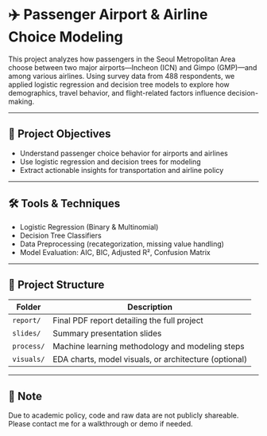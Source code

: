 # ✈️ Passenger Airport & Airline Choice Modeling

This project analyzes how passengers in the Seoul Metropolitan Area choose between two major airports—Incheon (ICN) and Gimpo (GMP)—and among various airlines. Using survey data from 488 respondents, we applied logistic regression and decision tree models to explore how demographics, travel behavior, and flight-related factors influence decision-making.

---

## 📌 Project Objectives
- Understand passenger choice behavior for airports and airlines
- Use logistic regression and decision trees for modeling
- Extract actionable insights for transportation and airline policy

---

## 🛠 Tools & Techniques
- Logistic Regression (Binary & Multinomial)
- Decision Tree Classifiers
- Data Preprocessing (recategorization, missing value handling)
- Model Evaluation: AIC, BIC, Adjusted R², Confusion Matrix

---

## 📁 Project Structure

| Folder        | Description |
|---------------|-------------|
| `report/`     | Final PDF report detailing the full project |
| `slides/`     | Summary presentation slides |
| `process/`    | Machine learning methodology and modeling steps |
| `visuals/`    | EDA charts, model visuals, or architecture (optional) |


---

## 🚫 Note
Due to academic policy, code and raw data are not publicly shareable. Please contact me for a walkthrough or demo if needed.
